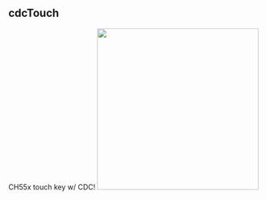
cdcTouch
--------
   CH55x touch key w/ CDC!
<img src="https://github.com/jmysu/mBusSTM32USB/blob/main/pic/CH554Touch.jpg" height=320 > 
